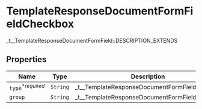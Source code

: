 

# TemplateResponseDocumentFormFieldCheckbox

_t__TemplateResponseDocumentFormField::DESCRIPTION_EXTENDS

## Properties

| Name | Type | Description | Notes |
|------------ | ------------- | ------------- | -------------|
| `type`<sup>*_required_</sup> | ```String``` |  _t__TemplateResponseDocumentFormField::TYPE  |  |
| `group` | ```String``` |  _t__TemplateResponseDocumentFormField::GROUP  |  |



